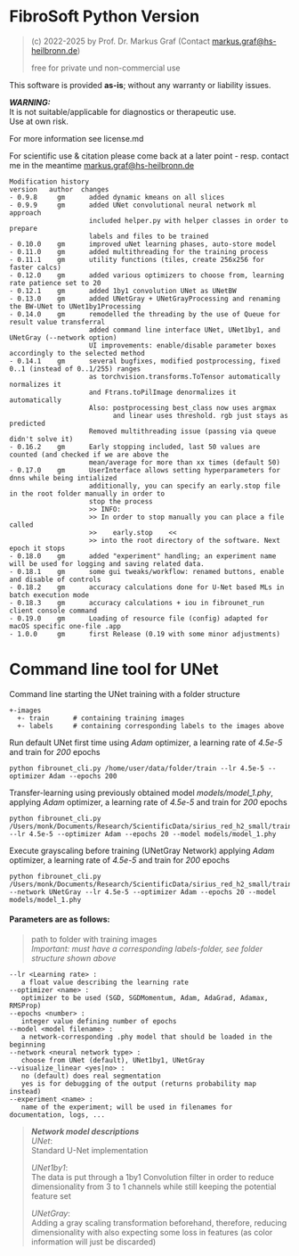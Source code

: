 # FibroSoft Python Version

> (c) 2022-2025 by Prof. Dr. Markus Graf (Contact [markus.graf@hs-heilbronn.de](mailto:markus.graf@hs-heilbronn.de))
> 
> free for private und non-commercial use
> 

This software is provided **as-is**; without any warranty or liability issues.   

***WARNING:***  
It is not suitable/applicable for diagnostics or therapeutic use.   
Use at own risk.

For more information see license.md

For scientific use & citation please come back at a later point - resp. contact me in the meantime
markus.graf@hs-heilbronn.de

```
Modification history  
version   author  changes  
- 0.9.8     gm      added dynamic kmeans on all slices  
- 0.9.9     gm      added UNet convolutional neural network ml approach  
                    included helper.py with helper classes in order to prepare 
                    labels and files to be trained  
- 0.10.0    gm      improved uNet learning phases, auto-store model
- 0.11.0    gm      added multithreading for the training process
- 0.11.1    gm      utility functions (tiles, create 256x256 for faster calcs)
- 0.12.0    gm      added various optimizers to choose from, learning rate patience set to 20
- 0.12.1    gm      added 1by1 convolution UNet as UNetBW 
- 0.13.0    gm      added UNetGray + UNetGrayProcessing and renaming the BW-UNet to UNet1by1Processing       
- 0.14.0    gm      remodelled the threading by the use of Queue for result value transferral
                    added command line interface UNet, UNet1by1, and UNetGray (--network option)
                    UI improvements: enable/disable parameter boxes accordingly to the selected method
- 0.14.1    gm      several bugfixes, modified postprocessing, fixed 0..1 (instead of 0..1/255) ranges
                    as torchvision.transforms.ToTensor automatically normalizes it
                    and Ftrans.toPilImage denormalizes it automatically
                    Also: postprocessing best_class now uses argmax
                          and linear uses threshold. rgb just stays as predicted
                    Removed multithreading issue (passing via queue didn't solve it)
- 0.16.2    gm      Early stopping included, last 50 values are counted (and checked if we are above the 
                    mean/average for more than xx times (default 50)
- 0.17.0    gm      UserInterface allows setting hyperparameters for dnns while being intialized
                    additionally, you can specify an early.stop file in the root folder manually in order to
                    stop the process
                    >> INFO: 
                    >> In order to stop manually you can place a file called
                    >>    early.stop    <<
                    >> into the root directory of the software. Next epoch it stops
- 0.18.0    gm      added "experiment" handling; an experiment name will be used for logging and saving related data.
- 0.18.1    gm      some gui tweaks/workflow: renamed buttons, enable and disable of controls
- 0.18.2    gm      accuracy calculations done for U-Net based MLs in batch execution mode                    
- 0.18.3    gm      accuracy calculations + iou in fibrounet_run client console command      
- 0.19.0    gm      Loading of resource file (config) adapted for macOS specific one-file .app        
- 1.0.0     gm      first Release (0.19 with some minor adjustments)      
```

# Command line tool for UNet
Command line starting the UNet training with a folder structure

```
+-images
  +- train      # containing training images
  +- labels     # containing corresponding labels to the images above
```

Run default UNet first time using *Adam* optimizer, a learning rate of *4.5e-5* and train for *200* epochs
```
python fibrounet_cli.py /home/user/data/folder/train --lr 4.5e-5 --optimizer Adam --epochs 200 
```

Transfer-learning using previously obtained model *models/model_1.phy*, applying *Adam* optimizer, a learning rate of *4.5e-5* and train for *200* epochs
```
python fibrounet_cli.py /Users/monk/Documents/Research/ScientificData/sirius_red_h2_small/train --lr 4.5e-5 --optimizer Adam --epochs 20 --model models/model_1.phy
```

Execute grayscaling before training (UNetGray Network) applying *Adam* optimizer, a learning rate of *4.5e-5* and train for *200* epochs
```
python fibrounet_cli.py /Users/monk/Documents/Research/ScientificData/sirius_red_h2_small/train --network UNetGray --lr 4.5e-5 --optimizer Adam --epochs 20 --model models/model_1.phy
```

#### Parameters are as follows: ####
> path to folder with training images  
> *Important: must have a corresponding labels-folder, see folder structure shown above*

```
--lr <Learning rate> :      
   a float value describing the learning rate   
--optimizer <name> :       
   optimizer to be used (SGD, SGDMomentum, Adam, AdaGrad, Adamax, RMSProp)  
--epochs <number> :        
   integer value defining number of epochs  
--model <model filename> :   
   a network-corresponding .phy model that should be loaded in the beginning  
--network <neural network type> :   
   choose from UNet (default), UNet1by1, UNetGray  
--visualize_linear <yes|no> :  
   no (default) does real segmentation
   yes is for debugging of the output (returns probability map instead)
--experiment <name> :    
   name of the experiment; will be used in filenames for documentation, logs, ...
```

> ***Network model descriptions***  
> *UNet*:   
> Standard U-Net implementation   
>
> *UNet1by1*:   
> The data is put through a 1by1 Convolution filter in order to reduce dimensionality from 3 to 1 channels
> while still keeping the potential feature set    
>
> *UNetGray*:   
> Adding a gray scaling transformation beforehand, therefore, reducing dimensionality with also expecting
> some loss in features (as color information will just be discarded)

